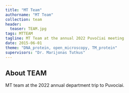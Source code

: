 ```yaml
---
title: "MT Team"
authorname: "MT Team"
collection: team
header:
  teaser: TEAM.jpg
tags: MTTEAM
tagline: MT Team at the annual 2022 Puvočiai meeting
date: 2015-06-01
theme: "DNA_protein, open_microscopy, TM_protein"
supervisors: "Dr. Marijonas Tutkus"
---
```


<h2>About TEAM</h2>
MT team at the 2022 annual department trip to Puvociai.

<!---{% include author-research-themes.html %}--->
<!---{% include team-member-collaborators.html %}--->
<!---{% include publication-list.html %}--->


